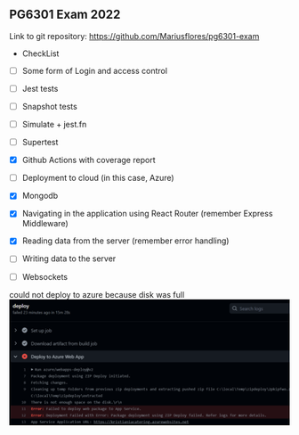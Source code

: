 ## PG6301 Exam 2022


Link to git repository: https://github.com/Mariusflores/pg6301-exam
 
 * CheckList
* [ ] Some form of Login and access control
* [ ] Jest tests
* [ ] Snapshot tests
* [ ] Simulate + jest.fn
* [ ] Supertest
* [x] Github Actions with coverage report
* [ ] Deployment to cloud (in this case, Azure)
* [x] Mongodb
* [x] Navigating in the application using React Router (remember Express Middleware)
* [x] Reading data from the server (remember error handling)
* [ ] Writing data to the server
* [ ] Websockets


could not deploy to azure because disk was full
![Database diagram](images/img.png)
